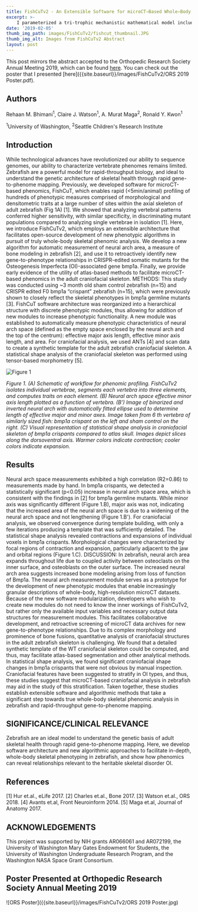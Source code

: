 ```yaml
---
title: FishCuTv2 - An Extensible Software for microCT−Based Whole−Body Skeletal Phenomics in Zebrafish
excerpt: >-
    I parameterized a tri-trophic mechanistic mathematical model including caribou, lichen, and wolf predation. Using this model, I completed a sensitivity analysis to determine the impact of top-down and bottom-up mechanisms on caribou population cyclicity, using amplitude and period as indicators of influence. Results from the mechanistic model indicated that decreased food resources and increased predation pressure both drive the intensity of caribou population cycles over space and time. My research culminated in an honors thesis for the University of Washington's School of Environmental and Forest Sciences, a scientific poster which was presented at the University of Washington's Undergraduate Research Symposium, and most recently, contributed to a publication in Ecology and Evolution.
date: '2019-02-05'
thumb_img_path: images/FishCuTv2/fishcut_thumbnail.JPG
thumb_img_alt: Images from FishCuTv2 Abstract
layout: post
---
```


This post mirrors the abstract accepted to the Orthopedic Research Society Annual Meeting 2019, which can be found [here](https://www.ors.org/transactions/65/0606.pdf). You can check out the poster that I presented [here]({{site.baseurl}}/images/FishCuTv2/ORS 2019 Poster.pdf).

## Authors
Rehaan M. Bhimani<sup>1</sup>, Claire J. Watson<sup>1</sup>, A. Murat Maga<sup>2</sup>, Ronald Y. Kwon<sup>1</sup>

<sup>1</sup>University of Washington, <sup>2</sup>Seattle Children's Research Institute


## Introduction 
While technological advances have revolutionized our ability to sequence genomes, our ability to characterize vertebrate phenomes
remains limited. Zebrafish are a powerful model for rapid-throughput biology, and ideal to understand the genetic architecture of skeletal health through 
rapid gene-to-phenome mapping. Previously, we developed software for microCT-based phenomics, FishCuT, which enables rapid (<5min/animal) profiling 
of hundreds of phenotypic measures comprised of morphological and densitometric traits at a large number of sites within the axial skeleton of adult 
zebrafish (Fig 1A) [1]. We showed that analyzing vertebral patterns conferred higher sensitivity, with similar specificity, in discriminating mutant 
populations compared to analyzing single vertebrae in isolation [1]. Here, we introduce FishCuTv2, which employs an extensible architecture that facilitates 
open-source development of new phenotypic algorithms in pursuit of truly whole-body skeletal phenomic analysis. We develop a new algorithm for 
automatic measurement of neural arch area, a measure of bone modeling in zebrafish [2], and use it to retroactively identify new gene-to-phenotype 
relationships in CRISPR-edited somatic mutants for the Osteogenesis Imperfecta (OI)-associated gene bmp1a. Finally, we provide early evidence of the 
utility of atlas-based methods to facilitate microCT-based phenomics in the adult craniofacial skeleton. 
METHODS: This study was conducted using ~3 month old sham control zebrafish (n=15) and CRISPR edited F0 bmp1a “crispant” zebrafish (n=15), which 
were previously shown to closely reflect the skeletal phenotypes in bmp1a germline mutants [3]. FishCuT software architecture was reorganized into a 
hierarchical structure with discrete phenotypic modules, thus allowing for addition of new modules to increase phenotypic functionality. A new module was 
established to automatically measure phenotypic characteristics of neural arch space (defined as the empty space enclosed by the neural arch and the top of 
the centrum): effective major axis length, effective minor axis length, and area. For craniofacial analysis, we used ANTs [4] and scan data to create a 
synthetic template for the adult zebrafish craniofacial skeleton. A statistical shape analysis of the craniofacial skeleton was performed using tensor-based 
morphometry [5].


![Figure 1]({{site.baseurl}}/images/FishCuTv2/fishcut.JPG)

*Figure 1. (A) Schematic of workflow for phenomic profiling. FishCuTv2 isolates individual vertebrae, segments 
each vertebra into three elements, and computes traits on each element. (B) Neural arch space effective minor 
axis length plotted as a function of vertebra. (B’) Image of binarized and inverted neural arch with 
automatically fitted ellipse used to determine length of effective major and minor axes. Image taken from 6
th
vertebra of similarly sized fish: bmp1a crispant on the left and sham control on the right. (C) Visual 
representation of statistical shape analysis in craniofacial skeleton of bmp1a crispants compared to atlas skull. 
Images depict slices along the dorsoventral axis. Warmer colors indicate contraction; cooler colors indicate 
expansion.*


## Results 
Neural arch space measurements 
exhibited a high correlation (R2=0.86) to 
measurements made by hand. In bmp1a crispants, we 
detected a statistically significant (p<0.05) increase 
in neural arch space area, which is consistent with 
the findings in [2] for bmp1a germline mutants. 
While minor axis was significantly different (Figure 
1.B), major axis was not, indicating that the 
increased area of the neural arch space is due to a 
widening of the neural arch space and not
lengthening (Figure 1.B'). For craniofacial analysis, 
we observed convergence during template building, 
with only a few iterations producing a template that 
was sufficiently detailed. The statistical shape 
analysis revealed contractions and expansions of 
individual voxels in bmp1a crispants. Morphological 
changes were characterized by focal regions of 
contraction and expansion, particularly adjacent to
the jaw and orbital regions (Figure 1.C).
DISCUSSION: In zebrafish, neural arch area 
expands throughout life due to coupled activity 
between osteoclasts on the inner surface, and 
osteoblasts on the outer surface. The increased neural 
arch area suggests increased bone modeling arising 
from loss of function of Bmp1a. The neural arch 
measurement module serves as a prototype for the 
development of new phenotypic modules that enable 
increasingly granular descriptions of whole-body, 
high-resolution microCT datasets. Because of the new software modularization, developers who wish to create new modules do not need to know the inner 
workings of FishCuTv2, but rather only the available input variables and necessary output data structures for measurement modules. This facilitates 
collaborative development, and retroactive screening of microCT data archives for new gene-to-phenotype relationships.
Due to its complex morphology and prominence of bone fusions, quantitative analysis of craniofacial structures in the adult zebrafish skeleton is 
challenging. We found that a detailed synthetic template of the WT craniofacial skeleton could be computed, and thus, may facilitate atlas-based 
segmentation and other analytical methods. In statistical shape analysis, we found significant craniofacial shape changes in bmp1a crispants that were not 
obvious by manual inspection. Craniofacial features have been suggested to stratify in OI types, and thus, these studies suggest that microCT-based
craniofacial analysis in zebrafish may aid in the study of this stratification. Taken together, these studies establish extensible software and algorithmic
methods that take a significant step towards true whole-body skeletal phenomic analysis in zebrafish and rapid-throughput gene-to-phenome mapping.

## SIGNIFICANCE/CLINICAL RELEVANCE
Zebrafish are an ideal model to understand the genetic basis of adult skeletal health through 
rapid gene-to-phenome mapping. Here, we develop software architecture and new algorithmic approaches to facilitate in-depth, whole-body skeletal 
phenotyping in zebrafish, and show how phenomics can reveal relationships relevant to the heritable skeletal disorder OI.

## References
[1] Hur et.al., eLife 2017. [2] Charles et.al., Bone 2017. [3] Watson et.al., ORS 2018. [4] Avants et.al, Front Neuroinform 2014. 
[5] Maga et.al, Journal of Anatomy 2017.

## ACKNOWLEDGEMENTS 
This project was supported by NIH grants AR066061 and AR072199, the University of Washington Mary Gates Endowment 
for Students, the University of Washington Undergraduate Research Program, and the Washington NASA Space Grant Consortium.


## Poster Presented at Orthopedic Research Society Annual Meeting 2019
![ORS Poster]({{site.baseurl}}/images/FishCuTv2/ORS 2019 Poster.jpg)